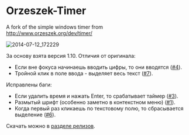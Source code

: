 Orzeszek-Timer
==============

A fork of the simple windows timer from http://www.orzeszek.org/dev/timer/

![2014-07-12_172229](https://cloud.githubusercontent.com/assets/142528/3561512/90ae41f0-09c7-11e4-828f-d83b75d7b601.png)

За основу взята версия 1.10. Отличия от оригинала:

* Если вне фокуса начинаешь вводить цифры, то они вводятся ([#4](https://github.com/pongo/Orzeszek-Timer/issues/4)).
* Тройной клик в поле ввода - выделяет весь текст ([#7](https://github.com/pongo/Orzeszek-Timer/issues/7)).

Исправлены баги:

* Если удалить время и нажать Enter, то срабатывает таймер ([#3](https://github.com/pongo/Orzeszek-Timer/issues/3)).
* Размытый шрифт (особенно заметно в контекстном меню) ([#1](https://github.com/pongo/Orzeszek-Timer/issues/1)).
* Когда первый раз кликаешь по текстовому полю, то сбрасывается выделение ([#6](https://github.com/pongo/Orzeszek-Timer/issues/6)).

Скачать можно в [разделе релизов](https://github.com/pongo/Orzeszek-Timer/releases).
